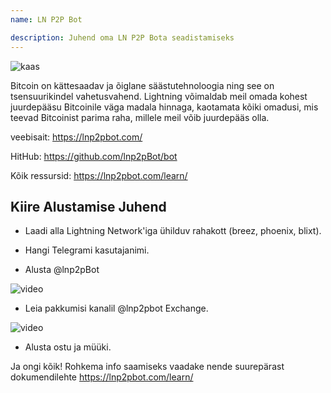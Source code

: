 ```yaml
---
name: LN P2P Bot

description: Juhend oma LN P2P Bota seadistamiseks
---
```


![kaas](assets/cover.webp)

Bitcoin on kättesaadav ja õiglane säästutehnoloogia ning see on tsensuurikindel vahetusvahend. Lightning võimaldab meil omada kohest juurdepääsu Bitcoinile väga madala hinnaga, kaotamata kõiki omadusi, mis teevad Bitcoinist parima raha, millele meil võib juurdepääs olla.

veebisait: https://lnp2pbot.com/

HitHub: https://github.com/lnp2pBot/bot

Kõik ressursid: https://lnp2pbot.com/learn/

## Kiire Alustamise Juhend

- Laadi alla Lightning Network'iga ühilduv rahakott (breez, phoenix, blixt).

- Hangi Telegrami kasutajanimi.

- Alusta @lnp2pBot

![video](assets/1.webp)

- Leia pakkumisi kanalil @lnp2pbot Exchange.

![video](assets/2.webp)

- Alusta ostu ja müüki.

Ja ongi kõik! Rohkema info saamiseks vaadake nende suurepärast dokumendilehte https://lnp2pbot.com/learn/